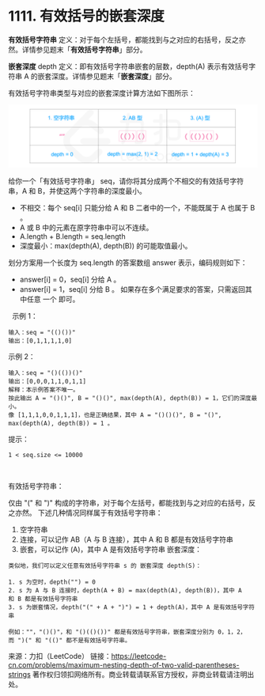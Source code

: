 # 1111. 有效括号的嵌套深度

**有效括号字符串** 定义：对于每个左括号，都能找到与之对应的右括号，反之亦然。详情参见题末「**有效括号字符串**」部分。

**嵌套深度** depth 定义：即有效括号字符串嵌套的层数，depth(A) 表示有效括号字符串 A 的嵌套深度。详情参见题末「**嵌套深度**」部分。

有效括号字符串类型与对应的嵌套深度计算方法如下图所示：

![example](../../../../../resources/image/1111_example.png)

给你一个「有效括号字符串」 seq，请你将其分成两个不相交的有效括号字符串，A 和 B，并使这两个字符串的深度最小。

+ 不相交：每个 seq[i] 只能分给 A 和 B 二者中的一个，不能既属于 A 也属于 B 。
+ A 或 B 中的元素在原字符串中可以不连续。
+ A.length + B.length = seq.length
+ 深度最小：max(depth(A), depth(B)) 的可能取值最小。 

划分方案用一个长度为 seq.length 的答案数组 answer 表示，编码规则如下：
+ answer[i] = 0，seq[i] 分给 A 。
+ answer[i] = 1，seq[i] 分给 B 。
如果存在多个满足要求的答案，只需返回其中任意 一个 即可。

 
示例 1：
```text
输入：seq = "(()())"
输出：[0,1,1,1,1,0]
```

示例 2：
```text
输入：seq = "()(())()"
输出：[0,0,0,1,1,0,1,1]
解释：本示例答案不唯一。
按此输出 A = "()()", B = "()()", max(depth(A), depth(B)) = 1，它们的深度最小。
像 [1,1,1,0,0,1,1,1]，也是正确结果，其中 A = "()()()", B = "()", max(depth(A), depth(B)) = 1 。 
```

提示：

    1 < seq.size <= 10000
 

有效括号字符串：

仅由 "(" 和 ")" 构成的字符串，对于每个左括号，都能找到与之对应的右括号，反之亦然。
下述几种情况同样属于有效括号字符串：

  1. 空字符串
  2. 连接，可以记作 AB（A 与 B 连接），其中 A 和 B 都是有效括号字符串
  3. 嵌套，可以记作 (A)，其中 A 是有效括号字符串
嵌套深度：

    类似地，我们可以定义任意有效括号字符串 s 的 嵌套深度 depth(S)：

    1. s 为空时，depth("") = 0
    2. s 为 A 与 B 连接时，depth(A + B) = max(depth(A), depth(B))，其中 A 和 B 都是有效括号字符串
    3. s 为嵌套情况，depth("(" + A + ")") = 1 + depth(A)，其中 A 是有效括号字符串

    例如：""，"()()"，和 "()(()())" 都是有效括号字符串，嵌套深度分别为 0，1，2，而 ")(" 和 "(()" 都不是有效括号字符串。

来源：力扣（LeetCode）
链接：https://leetcode-cn.com/problems/maximum-nesting-depth-of-two-valid-parentheses-strings
著作权归领扣网络所有。商业转载请联系官方授权，非商业转载请注明出处。